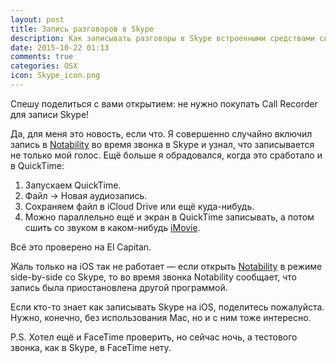 ```yaml
---
layout: post
title: Запись разговоров в Skype
description: Как записывать разговоры в Skype встроенными средствами системы
date: 2015-10-22 01:13
comments: true
categories: OSX
icon: Skype_icon.png
---
```


Спешу поделиться с вами открытием: не нужно покупать Call Recorder для записи Skype!

Да, для меня это новость, если что. Я совершенно случайно включил запись в [Notability][6625-0001] во время звонка в Skype и узнал, что записывается не только мой голос. Ещё больше я обрадовался, когда это сработало и в QuickTime:

1. Запускаем QuickTime.
2. Файл → Новая аудиозапись.
3. Сохраняем файл в iCloud Drive или ещё куда-нибудь.
4. Можно параллельно ещё и экран в QuickTime записывать, а потом сшить со звуком в каком-нибудь [iMovie](https://itunes.apple.com/ru/app/imovie/id377298193?mt=8&uo=4&at=10lbPv&ct=searchlink).

Всё это проверено на El Capitan.

Жаль только на iOS так не работает — если открыть [Notability][6625-0001] в режиме side-by-side со Skype, то во время звонка Notability сообщает, что запись была приостановлена другой программой.

Если кто-то знает как записывать Skype на iOS, поделитесь пожалуйста. Нужно, конечно, без использования Mac, но и с ним тоже интересно.

P.S. Хотел ещё и FaceTime проверить, но сейчас ночь, а тестового звонка, как в Skype, в FaceTime нету.

[6625-0001]: https://itunes.apple.com/ru/app/notability/id736189492?mt=12&uo=4&at=10lbPv&ct=searchlink